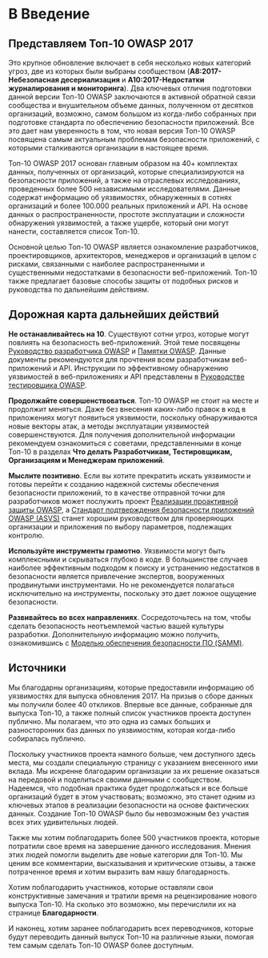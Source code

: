 # **В** Введение

## Представляем Топ-10 OWASP 2017

Это крупное обновление включает в себя несколько новых категорий угроз, две из которых были выбраны сообществом (**A8:2017-Небезопасная десериализация** и **A10:2017-Недостатки журналирования и мониторинга**). Два ключевых отличия подготовки данной версии Топ-10 OWASP заключаются в активной обратной связи сообщества и внушительном объеме данных, полученном от десятков организаций, возможно, самом большом из когда-либо собранных при подготовке стандарта по обеспечению безопасности приложений. Все это дает нам уверенность в том, что новая версия Топ-10 OWASP посвящена самым актуальным проблемам безопасности приложений, с которыми сталкиваются организации в настоящее время.

Топ-10 OWASP 2017 основан главным образом на 40+ комплектах данных, полученных от организаций, которые специализируются на безопасности приложений, а также на отраслевых исследованиях, проведенных более 500 независимыми исследователями. Данные содержат информацию об уязвимостях, обнаруженных в сотнях организаций и более 100.000 реальных приложений и API. На основе данных о распространенности, простоте эксплуатации и сложности обнаружения уязвимостей, а также ущербе, который они могут нанести, составляется список Топ-10.

Основной целью Топ-10 OWASP является ознакомление разработчиков, проектировщиков, архитекторов, менеджеров и организаций в целом с рисками, связанными с наиболее распространенными и существенными недостатками в безопасности веб-приложений. Топ-10 также предлагает базовые способы защиты от подобных рисков и руководства по дальнейшим действиям.

## Дорожная карта дальнейших действий

**Не останавливайтесь на 10**. Существуют сотни угроз, которые могут повлиять на безопасность веб-приложений. Этой теме посвящены [Руководство разработчика OWASP](https://www.owasp.org/index.php/OWASP_Guide_Project) и [Памятки OWASP](https://www.owasp.org/index.php/Category:Cheatsheets). Данные документы рекомендуются для прочтения всем разработчикам веб-приложений и API. Инструкции по эффективному обнаружению уязвимостей в веб-приложениях и API представлены в [Руководстве тестировщика OWASP](https://www.owasp.org/index.php/OWASP_Testing_Project).

**Продолжайте совершенствоваться**. Топ-10 OWASP не стоит на месте и продолжит меняться. Даже без внесения каких-либо правок в код в приложениях могут появиться уязвимости, поскольку обнаруживаются новые векторы атак, а методы эксплуатации уязвимостей совершенствуются. Для получения дополнительной информации рекомендуем ознакомиться с советами, представленными в конце Топ-10 в разделах **Что делать Разработчикам, Тестировщикам, Организациям и Менеджерам приложений**.

**Мыслите позитивно**. Если вы хотите прекратить искать уязвимости и готовы перейти к созданию надежной системы обеспечения безопасности приложений, то в качестве отправной точки для разработчиков может послужить проект [Реализации проактивной защиты OWASP](https://www.owasp.org/index.php/OWASP_Proactive_Controls), а [Стандарт подтверждения безопасности приложений OWASP (ASVS)](https://www.owasp.org/index.php/ASVS) станет хорошим руководством для проверяющих организации и приложения по выбору параметров, подлежащих контролю.

**Используйте инструменты грамотно**. Уязвимости могут быть комплексными и скрываться глубоко в коде. В большинстве случаев наиболее эффективным подходом к поиску и устранению недостатков в безопасности является привлечение экспертов, вооруженных продвинутыми инструментами. Но не рекомендуется полагаться исключительно на инструменты, поскольку это дает ложное ощущение безопасности.

**Развивайтесь во всех направлениях**. Сосредоточьтесь на том, чтобы сделать безопасность неотъемлемой частью вашей культуры разработки. Дополнительную информацию можно получить, ознакомившись с [Моделью обеспечения безопасности ПО (SAMM)](https://www.owasp.org/index.php/OWASP_SAMM_Project).

## Источники

Мы благодарны организациям, которые предоставили информацию об уязвимостях для выпуска обновления 2017. На призыв о сборе данных мы получили более 40 откликов. Впервые все данные, собранные для выпуска Топ-10, а также полный список участников проекта доступен публично. Мы полагаем, что это одна из самых больших и разносторонних баз данных по уязвимостям, которая когда-либо собиралась публично.

Поскольку участников проекта намного больше, чем доступного здесь места, мы создали специальную страницу с указанием внесенного ими вклада. Мы искренне благодарим организации за их решение оказаться на передовой и поделиться своими данными с сообществом. Надеемся, что подобная практика будет продолжаться и все больше организаций будет в этом участвовать; возможно, это станет одним из ключевых этапов в реализации безопасности на основе фактических данных. Создание Топ-10 OWASP было бы невозможным без участия всех этих удивительных людей. 

Также мы хотим поблагодарить более 500 участников проекта, которые потратили свое время на завершение данного исследования. Мнения этих людей помогли выделить две новые категории для Топ-10. Мы ценим все комментарии, высказывания и критические отзывы, а также потраченное время и хотим выразить вам нашу благодарность.

Хотим поблагодарить участников, которые оставляли свои конструктивные замечания и тратили время на рецензирование нового выпуска Топ-10. На сколько это возможно, мы перечислили их на странице **Благодарности**.

И наконец, хотим заранее поблагодарить всех переводчиков, которые будут переводить данный выпуск Топ-10 на различные языки, помогая тем самым сделать Топ-10 OWASP более доступным.
